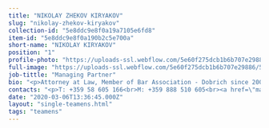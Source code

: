 ```yaml
---
title: "NIKOLAY ZHEKOV KIRYAKOV"
slug: "nikolay-zhekov-kiryakov"
collection-id: "5e8ddc9e8f0a19a7105e6fd8"
item-id: "5e8ddc9e8f0a190b2c5e700a"
short-name: "NIKOLAY KIRYAKOV"
position: "1"
profile-photo: "https://uploads-ssl.webflow.com/5e60f275dcb1b6b707e29886/5ea57cadc07d785e533b3bb0_kiryakov.jpeg"
full-image: "https://uploads-ssl.webflow.com/5e60f275dcb1b6b707e29886/5e8710250b70be3158d7d701_image%2013.jpg"
job-tittle: "Managing Partner"
bio: "<p>Attorney at Law, Member of Bar Association - Dobrich since 2003</p><p>EDUCATION:<br>Technical University of Varna<br>Graduated: in 2000<br>Acquired qualification: in 2001</p><p>PRACTICE&nbsp;AREAS:<br>Civil Law, Commercial and Company Law, Administrative Law and Process, Tax and Customs Law, Telecommunications Law, Procedural Representation in and court and Arbitration.</p>"
contacts: "<p>T: +359 58 605 166<br>M: +359 888 510 605<br><a href=\"mailto:KIRYAKOV@KANTORA.BG\">KIRYAKOV@KANTORA.BG</a><br>SKYPE: ADVOKAT_NIKOLAY_KIRYAKOV</p>"
date: "2020-03-06T13:36:45.000Z"
layout: "single-teamens.html"
tags: "teamens"
---
```



